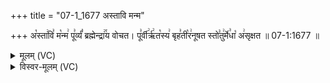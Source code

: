 +++
title = "07-1_1677 अस्तावि मन्म"

+++
अ꣡स्ता꣢वि꣣ म꣡न्म꣢ पू꣣र्व्यं꣡ ब्रह्मेन्द्रा꣢꣯य वोचत। पू꣣र्वी꣢र्ऋ꣢त꣡स्य꣢ बृह꣣ती꣡र꣢नूषत स्तो꣣तु꣢र्मे꣣धा꣡ अ꣢सृक्षत ॥ 07-1:1677 ॥

<details><summary>मूलम् (VC)</summary>

अ꣡स्ता꣢वि꣣ म꣡न्म꣢ पू꣣र्व्यं꣡ ब्रह्मेन्द्रा꣢꣯य वोचत । पू꣣र्वी꣢रृ꣣त꣡स्य꣢ बृह꣣ती꣡र꣢नूषत स्तो꣣तु꣢र्मे꣣धा꣡ अ꣢सृक्षत ॥१६७७॥
</details>

<details><summary>विस्वर-मूलम् (VC)</summary>

अस्तावि मन्म पूर्व्यं ब्रह्मेन्द्राय वोचत । पूर्वीरृतस्य बृहतीरनूषत स्तोतुर्मेधा असृक्षत ॥१६७७॥
</details>